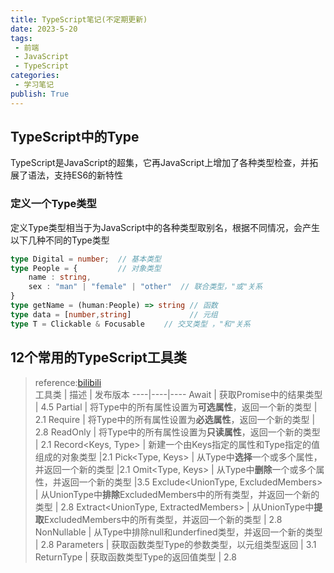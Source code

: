 ```yaml
---
title: TypeScript笔记(不定期更新)
date: 2023-5-20
tags:
 - 前端
 - JavaScript
 - TypeScript
categories:
 - 学习笔记
publish: True
---
```


## TypeScript中的Type
TypeScript是JavaScript的超集，它再JavaScript上增加了各种类型检查，并拓展了语法，支持ES6的新特性  
### 定义一个Type类型
定义Type类型相当于为JavaScript中的各种类型取别名，根据不同情况，会产生以下几种不同的Type类型

```typescript
type Digital = number;  // 基本类型
type People = {         // 对象类型
    name : string,
    sex : "man" | "female" | "other"  // 联合类型，"或"关系
} 
type getName = (human:People) => string // 函数
type data = [number,string]             // 元组
type T = Clickable & Focusable　　 // 交叉类型 ，"和"关系
```

## 12个常用的TypeScript工具类
> reference:[bilibili](https://www.bilibili.com/video/BV1gL411Y7Mf/?spm_id_from=333.1007.top_right_bar_window_view_later.content.click)  
工具类 | 描述 | 发布版本
----|----|----
Await<Type> | 获取Promise中的结果类型 | 4.5
Partial<Type> | 将Type中的所有属性设置为**可选属性**，返回一个新的类型 | 2.1
Require<Type> | 将Type中的所有属性设置为**必选属性**，返回一个新的类型 | 2.8
ReadOnly<Type> | 将Type中的所有属性设置为**只读属性**，返回一个新的类型 | 2.1
Record<Keys, Type> | 新建一个由Keys指定的属性和Type指定的值组成的对象类型 |2.1
Pick<Type, Keys> | 从Type中**选择**一个或多个属性，并返回一个新的类型 |2.1
Omit<Type, Keys> | 从Type中**删除**一个或多个属性，并返回一个新的类型 |3.5
Exclude<UnionType, ExcludedMembers> | 从UnionType中**排除**ExcludedMembers中的所有类型，并返回一个新的类型 | 2.8
Extract<UnionType, ExtractedMembers> | 从UnionType中**提取**ExcludedMembers中的所有类型，并返回一个新的类型 | 2.8
NonNullable<Type> | 从Type中排除null和underfined类型，并返回一个新的类型 | 2.8
Parameters<Type> | 获取函数类型Type的参数类型，以元组类型返回 | 3.1
ReturnType<Type> | 获取函数类型Type的返回值类型 | 2.8


